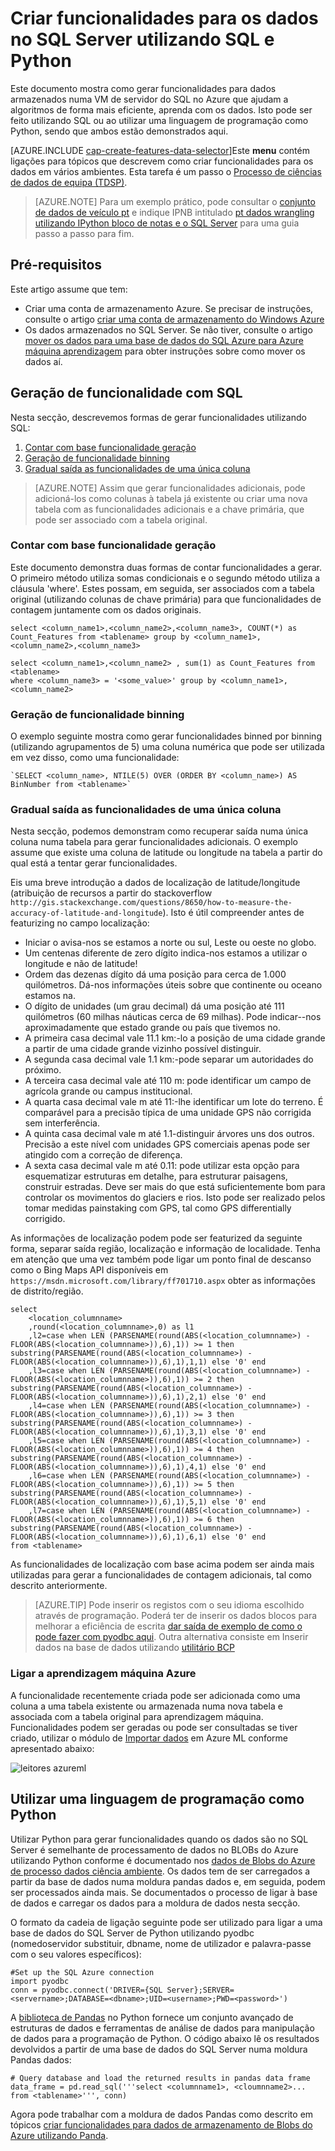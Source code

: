 <properties
    pageTitle="Criar funcionalidades para os dados no SQL Server utilizando SQL e Python | Microsoft Azure"
    description="Processo de dados do SQL Azure"
    services="machine-learning"
    documentationCenter=""
    authors="bradsev"
    manager="jhubbard"
    editor="" />

<tags
    ms.service="machine-learning"
    ms.workload="data-services"
    ms.tgt_pltfrm="na"
    ms.devlang="na"
    ms.topic="article"
    ms.date="09/19/2016"
    ms.author="bradsev;fashah;garye" />


# <a name="create-features-for-data-in-sql-server-using-sql-and-python"></a>Criar funcionalidades para os dados no SQL Server utilizando SQL e Python


Este documento mostra como gerar funcionalidades para dados armazenados numa VM de servidor do SQL no Azure que ajudam a algoritmos de forma mais eficiente, aprenda com os dados. Isto pode ser feito utilizando SQL ou ao utilizar uma linguagem de programação como Python, sendo que ambos estão demonstrados aqui.

[AZURE.INCLUDE [cap-create-features-data-selector](../../includes/cap-create-features-selector.md)]Este **menu** contém ligações para tópicos que descrevem como criar funcionalidades para os dados em vários ambientes. Esta tarefa é um passo o [Processo de ciências de dados de equipa (TDSP)](https://azure.microsoft.com/documentation/learning-paths/cortana-analytics-process/).

> [AZURE.NOTE] Para um exemplo prático, pode consultar o [conjunto de dados de veículo pt](http://www.andresmh.com/nyctaxitrips/) e indique IPNB intitulado [pt dados wrangling utilizando IPython bloco de notas e o SQL Server](https://github.com/Azure/Azure-MachineLearning-DataScience/blob/master/Misc/DataScienceProcess/iPythonNotebooks/machine-Learning-data-science-process-sql-walkthrough.ipynb) para uma guia passo a passo para fim.


## <a name="prerequisites"></a>Pré-requisitos
Este artigo assume que tem:

* Criar uma conta de armazenamento Azure. Se precisar de instruções, consulte o artigo [criar uma conta de armazenamento do Windows Azure](../storage/storage-create-storage-account.md#create-a-storage-account)
* Os dados armazenados no SQL Server. Se não tiver, consulte o artigo [mover os dados para uma base de dados do SQL Azure para Azure máquina aprendizagem](machine-learning-data-science-move-sql-azure.md) para obter instruções sobre como mover os dados aí.


## <a name="sql-featuregen"></a>Geração de funcionalidade com SQL

Nesta secção, descrevemos formas de gerar funcionalidades utilizando SQL:  

1. [Contar com base funcionalidade geração](#sql-countfeature)
2. [Geração de funcionalidade binning](#sql-binningfeature)
3. [Gradual saída as funcionalidades de uma única coluna](#sql-featurerollout)


> [AZURE.NOTE] Assim que gerar funcionalidades adicionais, pode adicioná-los como colunas à tabela já existente ou criar uma nova tabela com as funcionalidades adicionais e a chave primária, que pode ser associado com a tabela original.

### <a name="sql-countfeature"></a>Contar com base funcionalidade geração

Este documento demonstra duas formas de contar funcionalidades a gerar. O primeiro método utiliza somas condicionais e o segundo método utiliza a cláusula 'where'. Estes possam, em seguida, ser associados com a tabela original (utilizando colunas de chave primária) para que funcionalidades de contagem juntamente com os dados originais.

    select <column_name1>,<column_name2>,<column_name3>, COUNT(*) as Count_Features from <tablename> group by <column_name1>,<column_name2>,<column_name3>

    select <column_name1>,<column_name2> , sum(1) as Count_Features from <tablename>
    where <column_name3> = '<some_value>' group by <column_name1>,<column_name2>

### <a name="sql-binningfeature"></a>Geração de funcionalidade binning

O exemplo seguinte mostra como gerar funcionalidades binned por binning (utilizando agrupamentos de 5) uma coluna numérica que pode ser utilizada em vez disso, como uma funcionalidade:

    `SELECT <column_name>, NTILE(5) OVER (ORDER BY <column_name>) AS BinNumber from <tablename>`


### <a name="sql-featurerollout"></a>Gradual saída as funcionalidades de uma única coluna

Nesta secção, podemos demonstram como recuperar saída numa única coluna numa tabela para gerar funcionalidades adicionais. O exemplo assume que existe uma coluna de latitude ou longitude na tabela a partir do qual está a tentar gerar funcionalidades.

Eis uma breve introdução a dados de localização de latitude/longitude (atribuição de recursos a partir do stackoverflow `http://gis.stackexchange.com/questions/8650/how-to-measure-the-accuracy-of-latitude-and-longitude`). Isto é útil compreender antes de featurizing no campo localização:

- Iniciar o avisa-nos se estamos a norte ou sul, Leste ou oeste no globo.
- Um centenas diferente de zero dígito indica-nos estamos a utilizar o longitude e não de latitude!
- Ordem das dezenas dígito dá uma posição para cerca de 1.000 quilómetros. Dá-nos informações úteis sobre que continente ou oceano estamos na.
- O dígito de unidades (um grau decimal) dá uma posição até 111 quilómetros (60 milhas náuticas cerca de 69 milhas). Pode indicar--nos aproximadamente que estado grande ou país que tivemos no.
- A primeira casa decimal vale 11.1 km:-lo a posição de uma cidade grande a partir de uma cidade grande vizinho possível distinguir.
- A segunda casa decimal vale 1.1 km:-pode separar um autoridades do próximo.
- A terceira casa decimal vale até 110 m: pode identificar um campo de agrícola grande ou campus institucional.
- A quarta casa decimal vale m até 11:-lhe identificar um lote do terreno. É comparável para a precisão típica de uma unidade GPS não corrigida sem interferência.
- A quinta casa decimal vale m até 1.1-distinguir árvores uns dos outros. Precisão a este nível com unidades GPS comerciais apenas pode ser atingido com a correção de diferença.
- A sexta casa decimal vale m até 0.11: pode utilizar esta opção para esquematizar estruturas em detalhe, para estruturar paisagens, construir estradas. Deve ser mais do que está suficientemente bom para controlar os movimentos do glaciers e rios. Isto pode ser realizado pelos tomar medidas painstaking com GPS, tal como GPS differentially corrigido.

As informações de localização podem pode ser featurized da seguinte forma, separar saída região, localização e informação de localidade. Tenha em atenção que uma vez também pode ligar um ponto final de descanso como o Bing Maps API disponíveis em `https://msdn.microsoft.com/library/ff701710.aspx` obter as informações de distrito/região.

    select
        <location_columnname>
        ,round(<location_columnname>,0) as l1       
        ,l2=case when LEN (PARSENAME(round(ABS(<location_columnname>) - FLOOR(ABS(<location_columnname>)),6),1)) >= 1 then substring(PARSENAME(round(ABS(<location_columnname>) - FLOOR(ABS(<location_columnname>)),6),1),1,1) else '0' end     
        ,l3=case when LEN (PARSENAME(round(ABS(<location_columnname>) - FLOOR(ABS(<location_columnname>)),6),1)) >= 2 then substring(PARSENAME(round(ABS(<location_columnname>) - FLOOR(ABS(<location_columnname>)),6),1),2,1) else '0' end     
        ,l4=case when LEN (PARSENAME(round(ABS(<location_columnname>) - FLOOR(ABS(<location_columnname>)),6),1)) >= 3 then substring(PARSENAME(round(ABS(<location_columnname>) - FLOOR(ABS(<location_columnname>)),6),1),3,1) else '0' end     
        ,l5=case when LEN (PARSENAME(round(ABS(<location_columnname>) - FLOOR(ABS(<location_columnname>)),6),1)) >= 4 then substring(PARSENAME(round(ABS(<location_columnname>) - FLOOR(ABS(<location_columnname>)),6),1),4,1) else '0' end     
        ,l6=case when LEN (PARSENAME(round(ABS(<location_columnname>) - FLOOR(ABS(<location_columnname>)),6),1)) >= 5 then substring(PARSENAME(round(ABS(<location_columnname>) - FLOOR(ABS(<location_columnname>)),6),1),5,1) else '0' end     
        ,l7=case when LEN (PARSENAME(round(ABS(<location_columnname>) - FLOOR(ABS(<location_columnname>)),6),1)) >= 6 then substring(PARSENAME(round(ABS(<location_columnname>) - FLOOR(ABS(<location_columnname>)),6),1),6,1) else '0' end     
    from <tablename>

As funcionalidades de localização com base acima podem ser ainda mais utilizadas para gerar a funcionalidades de contagem adicionais, tal como descrito anteriormente.


> [AZURE.TIP] Pode inserir os registos com o seu idioma escolhido através de programação. Poderá ter de inserir os dados blocos para melhorar a eficiência de escrita [dar saída de exemplo de como o pode fazer com pyodbc aqui](https://code.google.com/p/pypyodbc/wiki/A_HelloWorld_sample_to_access_mssql_with_python).
Outra alternativa consiste em Inserir dados na base de dados utilizando [utilitário BCP](https://msdn.microsoft.com/library/ms162802.aspx)

### <a name="sql-aml"></a>Ligar a aprendizagem máquina Azure

A funcionalidade recentemente criada pode ser adicionada como uma coluna a uma tabela existente ou armazenada numa nova tabela e associada com a tabela original para aprendizagem máquina. Funcionalidades podem ser geradas ou pode ser consultadas se tiver criado, utilizar o módulo de [Importar dados](https://msdn.microsoft.com/library/azure/4e1b0fe6-aded-4b3f-a36f-39b8862b9004/) em Azure ML conforme apresentado abaixo:

![leitores azureml](./media/machine-learning-data-science-process-sql-server-virtual-machine/reader_db_featurizedinput.png)

## <a name="python"></a>Utilizar uma linguagem de programação como Python

Utilizar Python para gerar funcionalidades quando os dados são no SQL Server é semelhante de processamento de dados no BLOBs do Azure utilizando Python conforme é documentado nos [dados de Blobs do Azure de processo dados ciência ambiente](machine-learning-data-science-process-data-blob.md). Os dados tem de ser carregados a partir da base de dados numa moldura pandas dados e, em seguida, podem ser processados ainda mais. Se documentados o processo de ligar à base de dados e carregar os dados para a moldura de dados nesta secção.

O formato da cadeia de ligação seguinte pode ser utilizado para ligar a uma base de dados do SQL Server de Python utilizando pyodbc (nomedoservidor substituir, dbname, nome de utilizador e palavra-passe com o seu valores específicos):

    #Set up the SQL Azure connection
    import pyodbc
    conn = pyodbc.connect('DRIVER={SQL Server};SERVER=<servername>;DATABASE=<dbname>;UID=<username>;PWD=<password>')

A [biblioteca de Pandas](http://pandas.pydata.org/) no Python fornece um conjunto avançado de estruturas de dados e ferramentas de análise de dados para manipulação de dados para a programação de Python. O código abaixo lê os resultados devolvidos a partir de uma base de dados do SQL Server numa moldura Pandas dados:

    # Query database and load the returned results in pandas data frame
    data_frame = pd.read_sql('''select <columnname1>, <cloumnname2>... from <tablename>''', conn)

Agora pode trabalhar com a moldura de dados Pandas como descrito em tópicos [criar funcionalidades para dados de armazenamento de Blobs do Azure utilizando Panda](machine-learning-data-science-create-features-blob.md).

